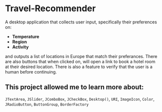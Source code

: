 # Travel-Recommender
A desktop application that collects user input, specifically their preferences on:
<ul>
  <li><b>Temperature</li>
  <li>Region</li>
  <li>Activity</b></li>
  </ul>
 
and outputs a list of locations in Europe that match their preferances. There are also buttons that when clicked on, will open a link to book a hotel room at their desired location. There is also a feature to verify that the user is a human before continuing. 

## This project allowed me to learn more about:
`JTextArea`, `JSlider`, `JComboBox`, `JCheckBox`, `Desktop()`, `URI`, `ImageIcon`, `Color`, `JRadioButton`, `ButtonGroup`, `BorderFactory`



   
